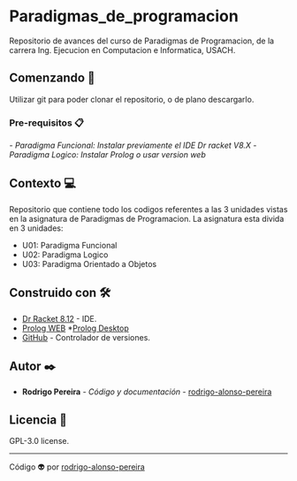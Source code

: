 # Paradigmas_de_programacion
Repositorio de avances del curso de Paradigmas de Programacion, de la carrera Ing. Ejecucion en Computacion e Informatica, USACH.

## Comenzando 🚀

Utilizar git para poder clonar el repositorio, o de plano descargarlo.

### Pre-requisitos 📋

_- Paradigma Funcional: Instalar previamente el IDE Dr racket V8.X_
_- Paradigma Logico: Instalar Prolog o usar version web_

## Contexto 💻
Repositorio que contiene todo los codigos referentes a las 3 unidades vistas en la asignatura de Paradigmas de Programacion. 
La asignatura esta divida en 3 unidades:
- U01: Paradigma Funcional
- U02: Paradigma Logico
- U03: Paradigma Orientado a Objetos

## Construido con 🛠️

* [Dr Racket 8.12](https://racket-lang.org/) - IDE.
* [Prolog WEB](https://swish.swi-prolog.org/)
*[Prolog Desktop](https://www.swi-prolog.org/)
* [GitHub](https://github.com/) - Controlador de versiones.

## Autor ✒️
* **Rodrigo Pereira** - *Código y documentación* - [rodrigo-alonso-pereira](#rodrigo-alonso-pereira)

## Licencia 📄

GPL-3.0 license.

---
Código 👽 por [rodrigo-alonso-pereira](https://github.com/rodrigo-alonso-pereira)
